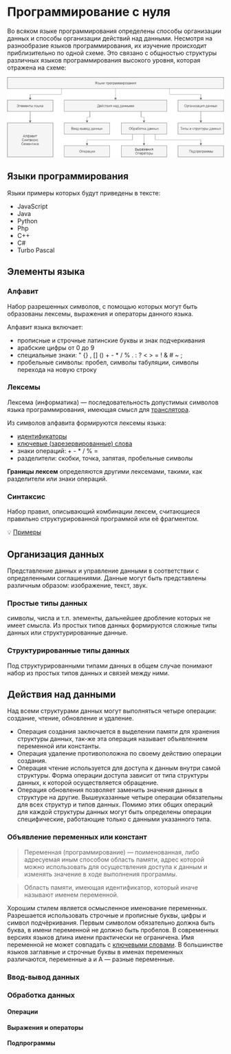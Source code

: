 # Программирование с нуля

Во всяком языке программирования определены способы организации данных и способы организации действий над данными. Несмотря на разнообразие языков программирования, их изучение происходит приблизительно по одной схеме. Это связано с общностью структуры различных языков программирования высокого уровня, которая отражена на схеме:

![](/structure.png)

## Языки программирования
Языки примеры которых будут приведены в тексте:
* JavaScript
* Java
* Python
* Php
* C++
* C#
* Turbo Pascal

## Элементы языка

### Алфавит
Набор разрешенных символов, с помощью которых могут быть образованы лексемы, выражения и операторы данного языка.

Алфавит языка включает:
* прописные и строчные латинские буквы и знак подчеркивания
* арабские цифры от 0 до 9
* специальные знаки: " {} , [] () + - * / % . : ? < > = ! & # ~ ;
* пробельные символы: пробел, символы табуляции, символы перехода на новую cтроку

### Лексемы
Лексема (информатика) — последовательность допустимых символов языка программирования, имеющая смысл для [транслятора](https://github.com/GlebFeklistov/programming-is-simple/blob/master/dictionary.md#%D1%82%D1%80%D0%B0%D0%BD%D1%81%D0%BB%D1%8F%D1%82%D0%BE%D1%80-%D0%B0%D0%BD%D0%B3%D0%BB-translator---%D0%BF%D0%B5%D1%80%D0%B5%D0%B2%D0%BE%D0%B4%D1%87%D0%B8%D0%BA).

Из символов алфавита формируются лексемы языка:
* [идентификаторы](https://github.com/GlebFeklistov/programming-is-simple/blob/master/dictionary.md#%D0%B8%D0%B4%D0%B5%D0%BD%D1%82%D0%B8%D1%84%D0%B8%D0%BA%D0%B0%D1%82%D0%BE%D1%80)
* [ключевые (зарезервированные) слова](https://github.com/GlebFeklistov/programming-is-simple/blob/master/dictionary.md#%D0%BA%D0%BB%D1%8E%D1%87%D0%B5%D0%B2%D1%8B%D0%B5-%D1%81%D0%BB%D0%BE%D0%B2%D0%B0)
* знаки операций: + - * / % =
* разделители: скобки, точка, запятая, пробельные символы

**Границы лексем** определяются другими лексемами, такими, как разделители или знаки операций.

### Синтаксис
Набор правил, описывающий комбинации лексем, считающиеся правильно структурированной программой или её фрагментом.

:bulb: [Примеры](/hello_world.md)

## Организация данных
Представление данных и управление данными в соответствии с определенными соглашениями.
Данные могут быть представлены различным образом: изображение, текст, звук.

### Простые типы данных
символы, числа и т.п. элементы, дальнейшее дробление которых не имеет смысла. Из простых типов данных формируются сложные типы данных или структурированные данные.

### Структурированные типы данных
Под структурированными типами данных в общем случае понимают набор из простых типов данных и связей между ними.

## Действия над данными
Над всеми структурами данных могут выполняться четыре операции: создание, чтение, обновление и удаление.

* Операция создания заключается в выделении памяти для хранения структуры данных, так-же эта операция называет объявлением переменной или константы.
* Операция удаление противоположна по своему действию операции создания.
* Операция чтение используется для доступа к данным внутри самой структуры. Форма операции доступа зависит от типа структуры данных, к которой осуществляется обращение.
* Операция обновления позволяет заменить значения данных в структуре на другие.
Вышеуказанные четыре операции обязательны для всех структур и типов данных. Помимо этих общих операций для каждой структуры данных могут быть определены операции специфические, работающие только с данными указанного типа.

### Объявление переменных или констант
> Переменная (программирование) — поименованная, либо адресуемая иным способом область памяти, адрес которой можно использовать для осуществления доступа к данным и изменять значение в ходе выполнения программы.

> Область памяти, имеющая идентификатор, который иначе называют именем переменной.

Хорошим стилем является осмысленное именование переменных. Разрешается использовать строчные и прописные буквы, цифры и символ подчёркивания. Первым символом обязательно должна быть буква, в имени переменной не должно быть пробелов. В современных версиях языков длина имени практически не ограничена. Имя переменной не может совпадать с [ключевыми словами](https://github.com/GlebFeklistov/programming-is-simple/blob/master/dictionary.md#%D0%BA%D0%BB%D1%8E%D1%87%D0%B5%D0%B2%D1%8B%D0%B5-%D1%81%D0%BB%D0%BE%D0%B2%D0%B0). В большинстве языков заглавные и строчные буквы в именах переменных различаются, переменные a и A — разные переменные.

### Ввод-вывод данных

### Обработка данных
#### Операции
#### Выражения и операторы
#### Подпрограммы

